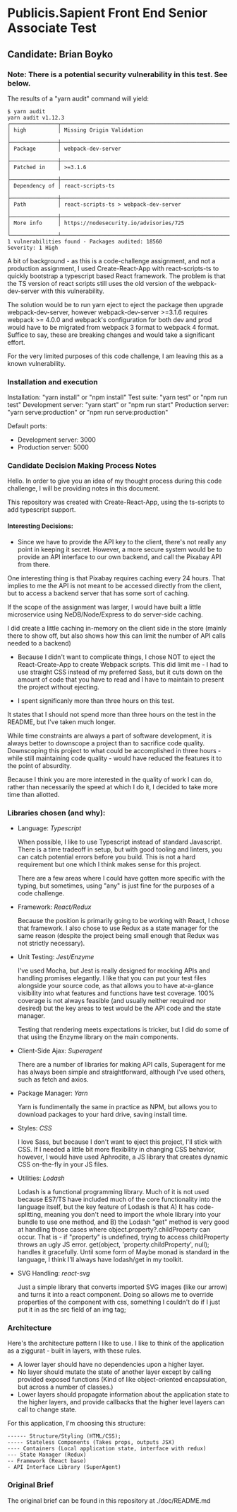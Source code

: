 # Publicis.Sapient Front End Senior Associate Test
## Candidate: Brian Boyko

### Note: There is a potential security vulnerability in this test. See below.

The results of a "yarn audit" command will yield: 

```
$ yarn audit
yarn audit v1.12.3
┌───────────────┬──────────────────────────────────────────────────────────────┐
│ high          │ Missing Origin Validation                                    │
├───────────────┼──────────────────────────────────────────────────────────────┤
│ Package       │ webpack-dev-server                                           │
├───────────────┼──────────────────────────────────────────────────────────────┤
│ Patched in    │ >=3.1.6                                                      │
├───────────────┼──────────────────────────────────────────────────────────────┤
│ Dependency of │ react-scripts-ts                                             │
├───────────────┼──────────────────────────────────────────────────────────────┤
│ Path          │ react-scripts-ts > webpack-dev-server                        │
├───────────────┼──────────────────────────────────────────────────────────────┤
│ More info     │ https://nodesecurity.io/advisories/725                       │
└───────────────┴──────────────────────────────────────────────────────────────┘
1 vulnerabilities found - Packages audited: 18560
Severity: 1 High
```

A bit of background - as this is a code-challenge assignment, and not a production assignment, I used Create-React-App with react-scripts-ts to quickly bootstrap a typescript based React framework. The problem is that the TS version of react scripts still uses the old version of the webpack-dev-server with this vulnerability.

The solution would be to run yarn eject to eject the package then upgrade webpack-dev-server, however webpack-dev-server >=3.1.6 requires webpack >= 4.0.0 and webpack's configuration for both dev and prod would have to be migrated from webpack 3 format to webpack 4 format.  Suffice to say, these are breaking changes and would take a significant effort. 

For the very limited purposes of this code challenge, I am leaving this as a known vulnerability. 

### Installation and execution

Installation: "yarn install" or "npm install"
Test suite: "yarn test" or "npm run test"
Development server: "yarn start" or "npm run start"
Production server: "yarn serve:production" or "npm run serve:production"

Default ports: 
  * Development server: 3000
  * Production server: 5000

### Candidate Decision Making Process Notes

Hello. In order to give you an idea of my thought process during this code challenge, I will be providing notes in this document. 

This repository was created with Create-React-App, using the ts-scripts to add typescript support.  

#### Interesting Decisions:

* Since we have to provide the API key to the client, there's not really any point in keeping it secret. However, a more secure system would be to provide an API interface to our own backend, and call the Pixabay API from there. 

One interesting thing is that Pixabay requires caching every 24 hours. That implies to me the API is not meant to be accessed directly from the client, but to access a backend server that has some sort of caching.  

If the scope of the assignment was larger, I would have built a little microservice using NeDB/Node/Express to do server-side caching. 

I did create a little caching in-memory on the client side in the store (mainly there to show off, but also shows how this can limit the number of API calls needed to a backend) 

* Because I didn't want to complicate things, I chose NOT to eject the React-Create-App to create Webpack scripts.  This did limit me - I had to use straight CSS instead of my preferred Sass, but it cuts down on the amount of code that you have to read and I have to maintain to present the project without ejecting.  

* I spent significanly more than three hours on this test. 

It states that I should not spend more than three hours on the test in the README, but I've taken much longer. 

While time constraints are always a part of software development, it is always better to downscope a project than to sacrifice code quality.  Downscoping this project to what could be accomplished in three hours - while still maintaining code quality - would have reduced the features it to the point of absurdity. 

Because I think you are more interested in the quality of work I can do, rather than necessarily the speed at which I do it, I decided to take more time than allotted. 


### Libraries chosen (and why): 

* Language: *Typescript*

  When possible, I like to use Typescript instead of standard Javascript. There is a time tradeoff in setup, but with good tooling and linters, you can catch potential errors before you build.  This is not a hard requirement but one which I think makes sense for this project.  

  There are a few areas where I could have gotten more specific with the typing, but sometimes, using "any" is just fine for the purposes of a code challenge. 

* Framework: *React/Redux* 

  Because the position is primarily going to be working with React, I chose that framework. I also chose to use Redux as a state manager for the same reason (despite the project being small enough that Redux was not strictly necessary). 

* Unit Testing: *Jest/Enzyme*

  I've used Mocha, but Jest is really designed for mocking APIs and handling promises elegantly. I like that you can put your test files alongside your source code, as that allows you to have at-a-glance visibility into what features and functions have test coverage.  100% coverage is not always feasible (and usually neither required nor desired) but the key areas to test would be the API code and the state manager. 

  Testing that rendering meets expectations is tricker, but I did do some of that using the Enzyme library on the main components.  

* Client-Side Ajax: *Superagent*

  There are a number of libraries for making API calls, Superagent for me has always been simple and straightforward, although I've used others, such as fetch and axios. 

* Package Manager: *Yarn*

  Yarn is fundimentally the same in practice as NPM, but allows you to download packages to your hard drive, saving install time. 

* Styles: *CSS*

  I love Sass, but because I don't want to eject this project, I'll stick with CSS. If I needed a little bit more flexibility in changing CSS behavior, however, I would have used Aphrodite, a JS library that creates dynamic CSS on-the-fly in your JS files. 

* Utilities: *Lodash*

  Lodash is a functional programming library. Much of it is not used because ES7/TS have included much of the core functionality into the language itself, but the key feature of Lodash is that A) It has code-splitting, meaning you don't need to import the whole library into your bundle to use one method, and B) the Lodash "get" method is very good at handling those cases where object.property?.childProperty can occur. That is - if "property" is undefined, trying to access childProperty throws an ugly JS error. get(object, 'property.childProperty', null); handles it gracefully.  Until some form of Maybe monad is standard in the language, I think I'll always have lodash/get in my toolkit. 

* SVG Handling: *react-svg*

  Just a simple library that converts imported SVG images (like our arrow) and turns it into a react component. Doing so allows me to override properties of the component with css, something I couldn't do if I just put it in as the src field of an img tag;  

### Architecture

Here's the architecture pattern I like to use.  I like to think of the application as a ziggurat - built in layers, with these rules. 

* A lower layer should have no dependencies upon a higher layer. 
* No layer should mutate the state of another layer except by calling provided exposed functions (Kind of like object-oriented encapsulation, but across a number of classes.) 
* Lower layers should propagate information about the application state to the higher layers, and provide callbacks that the higher level layers can call to change state. 

For this application, I'm choosing this structure: 

```
------ Structure/Styling (HTML/CSS); 
----- Stateless Components (Takes props, outputs JSX)
---- Containers (Local application state, interface with redux)
--- State Manager (Redux)
-- Framework (React base)
- API Interface Library (SuperAgent)
```

### Original Brief

The original brief can be found in this repository at ./doc/README.md